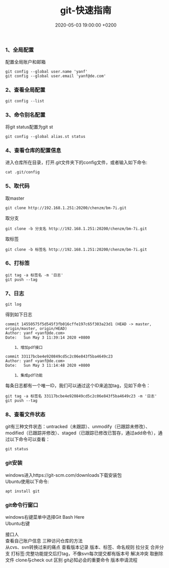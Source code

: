 ﻿---
layout: post
title:  "git-快速指南"
date:   2020-05-03 19:00:00 +0200
categories: git
---
### 1、全局配置
配置全局账户和邮箱
```
git config --global user.name 'yanf'
git config --global user.email 'yanf@de.com'
```
### 2、查看全局配置
```
git config --list
```
### 3、命令别名配置
将git status配置为git st
```
git config --global alias.st status
```
### 4、查看仓库的配置信息
进入仓库所在目录，打开.git文件夹下的config文件，或者输入如下命令:
```
cat .git/config
```

### 5、取代码
取master
```
git clone http://192.168.1.251:20200/chenzm/bm-7i.git
```
取分支   
```
git clone -b 分支名 http://192.168.1.251:20200/chenzm/bm-7i.git
```
取标签
```
git clone -b 标签名 http://192.168.1.251:20200/chenzm/bm-7i.git
```
### 6、打标签
```
git tag -a 标签名 -m '日志'
git push --tag
```

### 7、日志
```
git log
```
得到如下日志
```
commit 14550575f5d545f3fb016cffe197c65f303a23d1 (HEAD -> master, origin/master, origin/HEAD)
Author: yanf <yanf@de.com>
Date:   Sun May 3 11:39:14 2020 +0800

    1、增加pdf接口

commit 33117bcbe4e920849cd5c2c06e843f5ba4649c23
Author: yanf <yanf@de.com>
Date:   Sun May 3 11:14:48 2020 +0800

    1、集成pdf功能
```

每条日志都有一个唯一ID，我们可以通过这个ID来追加tag，见如下命令：   
```
git tag -a 标签名 33117bcbe4e920849cd5c2c06e843f5ba4649c23 -m '日志'
git push --tag
```
### 8、查看文件状态
git有三种文件状态：untracked（未跟踪）、unmodify（已跟踪未修改）、modified（已跟踪并修改）、staged（已跟踪已修改已暂存，通过add命令），通过以下命令可以查看：
```
git status
```


### git安装
windows进入https://git-scm.com/downloads下载安装包   
Ubuntu使用以下命令:
```
apt install git
```

### git命令行窗口
windows右键菜单中选择Git Bash Here   
Ubuntu右键

接口人   
查看自己账户信息
三种访问仓库的方法   
从cvs、svn转换过来的痛点
查看版本记录
版本、标签、命名规则
拉分支
合并分支
打标签:完整功能提交后打tag，不像svn每次提交都有版本号
解决冲突
取删除文件
clone与check out 区别
git必知必会的重要命令
版本申请流程
